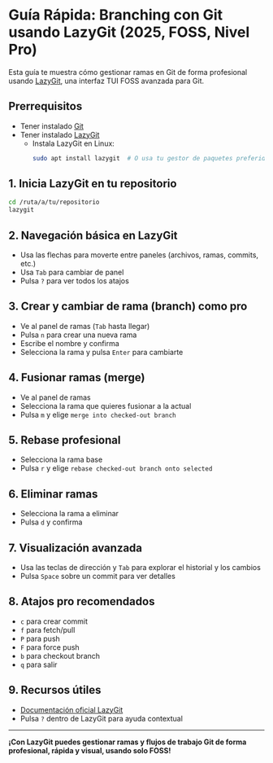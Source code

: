 # Guía Rápida: Branching con Git usando LazyGit (2025, FOSS, Nivel Pro)

Esta guía te muestra cómo gestionar ramas en Git de forma profesional usando [LazyGit](https://github.com/jesseduffield/lazygit), una interfaz TUI FOSS avanzada para Git.

## Prerrequisitos
- Tener instalado [Git](https://git-scm.com/)
- Tener instalado [LazyGit](https://github.com/jesseduffield/lazygit)
  - Instala LazyGit en Linux:
    ```bash
    sudo apt install lazygit  # O usa tu gestor de paquetes preferido
    ```

## 1. Inicia LazyGit en tu repositorio
```bash
cd /ruta/a/tu/repositorio
lazygit
```

## 2. Navegación básica en LazyGit
- Usa las flechas para moverte entre paneles (archivos, ramas, commits, etc.)
- Usa `Tab` para cambiar de panel
- Pulsa `?` para ver todos los atajos

## 3. Crear y cambiar de rama (branch) como pro
- Ve al panel de ramas (`Tab` hasta llegar)
- Pulsa `n` para crear una nueva rama
- Escribe el nombre y confirma
- Selecciona la rama y pulsa `Enter` para cambiarte

## 4. Fusionar ramas (merge)
- Ve al panel de ramas
- Selecciona la rama que quieres fusionar a la actual
- Pulsa `m` y elige `merge into checked-out branch`

## 5. Rebase profesional
- Selecciona la rama base
- Pulsa `r` y elige `rebase checked-out branch onto selected`

## 6. Eliminar ramas
- Selecciona la rama a eliminar
- Pulsa `d` y confirma

## 7. Visualización avanzada
- Usa las teclas de dirección y `Tab` para explorar el historial y los cambios
- Pulsa `Space` sobre un commit para ver detalles

## 8. Atajos pro recomendados
- `c` para crear commit
- `f` para fetch/pull
- `P` para push
- `F` para force push
- `b` para checkout branch
- `q` para salir

## 9. Recursos útiles
- [Documentación oficial LazyGit](https://github.com/jesseduffield/lazygit#usage)
- Pulsa `?` dentro de LazyGit para ayuda contextual

---

**¡Con LazyGit puedes gestionar ramas y flujos de trabajo Git de forma profesional, rápida y visual, usando solo FOSS!**
